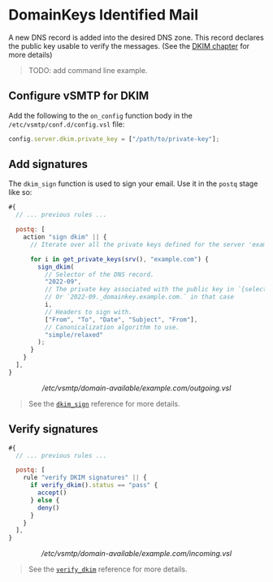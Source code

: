# DomainKeys Identified Mail

A new DNS record is added into the desired DNS zone. This record declares the public key usable to verify the messages. (See the [DKIM chapter](../tuto/0/dkim/details.md) for more details)

> TODO: add command line example.

## Configure vSMTP for DKIM

Add the following to the `on_config` function body in the `/etc/vsmtp/conf.d/config.vsl` file:

```js
config.server.dkim.private_key = ["/path/to/private-key"];
```

## Add signatures

The `dkim_sign` function is used to sign your email. Use it in the `postq` stage like so:

```js
#{
  // ... previous rules ...

  postq: [
    action "sign dkim" || {
      // Iterate over all the private keys defined for the server 'example.com'

      for i in get_private_keys(srv(), "example.com") {
        sign_dkim(
          // Selector of the DNS record.
          "2022-09",
          // The private key associated with the public key in `{selector}._domainkey.{sdid}`
          // Or `2022-09._domainkey.example.com.` in that case
          i,
          // Headers to sign with.
          ["From", "To", "Date", "Subject", "From"],
          // Canonicalization algorithm to use.
          "simple/relaxed"
        );
      }
    }
  ],
}
```

<p style="text-align: center;"> <i>/etc/vsmtp/domain-available/example.com/outgoing.vsl</i> </p>

> See the [`dkim_sign`][sign_dkim_fn_ref] reference for more details.

## Verify signatures

```js
#{
  // ... previous rules ...

  postq: [
    rule "verify DKIM signatures" || {
      if verify_dkim().status == "pass" {
        accept()
      } else {
        deny()
      }
    }
  ],
}
```

<p style="text-align: center;"> <i>/etc/vsmtp/domain-available/example.com/incoming.vsl</i> </p>

> See the [`verify_dkim`][verify_dkim_fn_ref] reference for more details.

[verify_dkim_fn_ref]: ../ref/vSL/api/fn::global::dkim.md
[sign_dkim_fn_ref]: ../ref/vSL/api/fn::global::dkim.md
